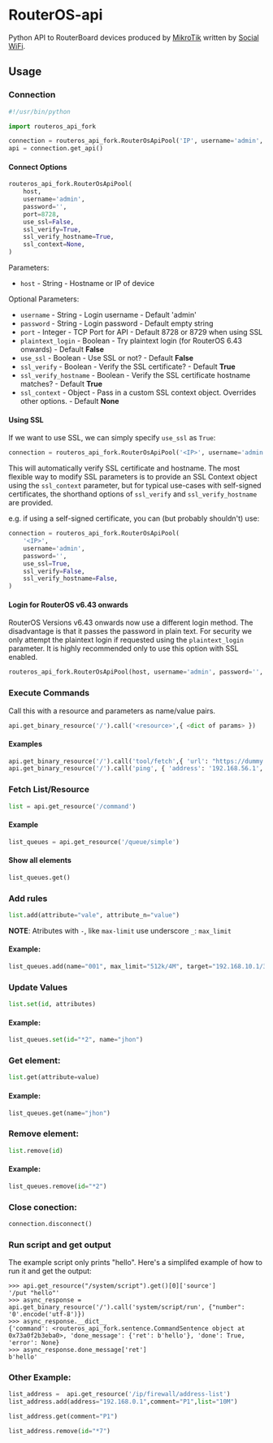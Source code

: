 # RouterOS-api

Python API to RouterBoard devices produced by [MikroTik](https://mikrotik.com/) written by [Social WiFi](https://socialwifi.com).

## Usage

### Connection

```python
#!/usr/bin/python

import routeros_api_fork

connection = routeros_api_fork.RouterOsApiPool('IP', username='admin', password='')
api = connection.get_api()
```

#### Connect Options

```python
routeros_api_fork.RouterOsApiPool(
    host,
    username='admin',
    password='',
    port=8728,
    use_ssl=False,
    ssl_verify=True,
    ssl_verify_hostname=True,
    ssl_context=None,
)
```

Parameters:

* `host` - String - Hostname or IP of device

Optional Parameters:

* `username` - String - Login username - Default 'admin'
* `password` - String - Login password - Default empty string
* `port` - Integer - TCP Port for API - Default 8728 or 8729 when using SSL
* `plaintext_login` - Boolean - Try plaintext login (for RouterOS 6.43 onwards) - Default **False**
* `use_ssl` - Boolean - Use SSL or not? - Default **False**
* `ssl_verify` - Boolean - Verify the SSL certificate? - Default **True**
* `ssl_verify_hostname` - Boolean - Verify the SSL certificate hostname matches? - Default **True**
* `ssl_context` - Object - Pass in a custom SSL context object. Overrides other options. - Default **None**

#### Using SSL

If we want to use SSL, we can simply specify `use_ssl` as `True`:

```python
connection = routeros_api_fork.RouterOsApiPool('<IP>', username='admin', password='', use_ssl=True)
```

This will automatically verify SSL certificate and hostname. 
The most flexible way to modify SSL parameters is to provide an SSL Context object using the 
`ssl_context` parameter, but for typical use-cases with self-signed certificates, the shorthand options of
 `ssl_verify` and `ssl_verify_hostname` are provided.

e.g. if using a self-signed certificate, you can (but probably shouldn't) use:

```python
connection = routeros_api_fork.RouterOsApiPool(
    '<IP>',
    username='admin',
    password='',
    use_ssl=True,
    ssl_verify=False,
    ssl_verify_hostname=False,
)
```

#### Login for RouterOS v6.43 onwards

RouterOS Versions v6.43 onwards now use a different login method. 
The disadvantage is that it passes the password in plain text. 
For security we only attempt the plaintext login if requested using the `plaintext_login` parameter. 
It is highly recommended only to use this option with SSL enabled.

```python
routeros_api_fork.RouterOsApiPool(host, username='admin', password='', plaintext_login=True)
```

### Execute Commands

Call this with a resource and parameters as name/value pairs.

```python
api.get_binary_resource('/').call('<resource>',{ <dict of params> })
```

#### Examples

```python
api.get_binary_resource('/').call('tool/fetch',{ 'url': "https://dummy.url" })
api.get_binary_resource('/').call('ping', { 'address': '192.168.56.1', 'count': '4' })
```

### Fetch List/Resource

```python
list = api.get_resource('/command')
```

#### Example

```python
list_queues = api.get_resource('/queue/simple')
```

#### Show all elements

```python
list_queues.get()
```

### Add rules

```python
list.add(attribute="vale", attribute_n="value")
```

**NOTE**: Atributes with `-`, like `max-limit` use underscore `_`: `max_limit`

#### Example:

```python
list_queues.add(name="001", max_limit="512k/4M", target="192.168.10.1/32")
```

### Update Values

```python
list.set(id, attributes)
```

#### Example:

```python
list_queues.set(id="*2", name="jhon")
```

### Get element:

```python
list.get(attribute=value)
```

#### Example:

```python
list_queues.get(name="jhon")
```

### Remove element:

```python
list.remove(id)
```

#### Example:

```python
list_queues.remove(id="*2")
```

### Close conection:

```python
connection.disconnect()
```

### Run script and get output

The example script only prints "hello". Here's a simplifed example of how to run it and get the output:

```
>>> api.get_resource("/system/script").get()[0]['source']
'/put "hello"'
>>> async_response = api.get_binary_resource('/').call('system/script/run', {"number": '0'.encode('utf-8')})
>>> async_response.__dict__
{'command': <routeros_api_fork.sentence.CommandSentence object at 0x73a0f2b3eba0>, 'done_message': {'ret': b'hello'}, 'done': True, 'error': None}
>>> async_response.done_message['ret']
b'hello'
```

### Other Example:

```python
list_address =  api.get_resource('/ip/firewall/address-list')
list_address.add(address="192.168.0.1",comment="P1",list="10M")

list_address.get(comment="P1")

list_address.remove(id="*7")
```
